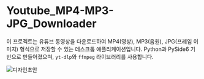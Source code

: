 # Youtube_MP4-MP3-JPG_Downloader
이 프로젝트는 유튜브 동영상을 다운로드하여 MP4(영상), MP3(음원), JPG(프레임 이미지) 형식으로 저장할 수 있는 데스크톱 애플리케이션입니다. Python과 PySide6 기반으로 만들어졌으며, `yt-dlp`와 `ffmpeg` 라이브러리를 사용합니다.

![디자인초안](images/design.jpg)

